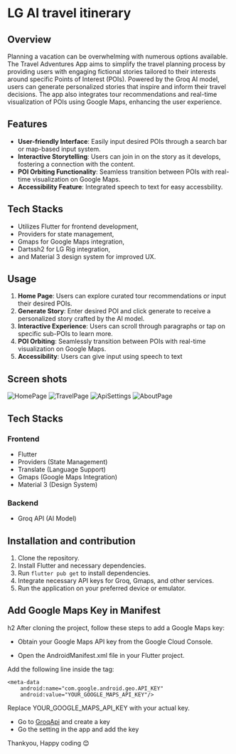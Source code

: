 # LG AI travel itinerary

## Overview

Planning a vacation can be overwhelming with numerous options available. The Travel Adventures App aims to simplify the travel planning process by providing users with engaging fictional stories tailored to their interests around specific Points of Interest (POIs). Powered by the Groq AI model, users can generate personalized stories that inspire and inform their travel decisions. The app also integrates tour recommendations and real-time visualization of POIs using Google Maps, enhancing the user experience.

## Features

- **User-friendly Interface**: Easily input desired POIs through a search bar or map-based input system.
- **Interactive Storytelling**: Users can join in on the story as it develops, fostering a connection with the content.
- **POI Orbiting Functionality**: Seamless transition between POIs with real-time visualization on Google Maps.
- **Accessibility Feature**: Integrated speech to text for easy accessbility.

## Tech Stacks
- Utilizes Flutter for frontend development,
- Providers for state management,
- Gmaps for Google Maps integration,
- Dartssh2 for LG Rig integration,
- and Material 3 design system for improved UX.

## Usage

1. **Home Page**: Users can explore curated tour recommendations or input their desired POIs.
2. **Generate Story**: Enter desired POI and click generate to receive a personalized story crafted by the AI model.
3. **Interactive Experience**: Users can scroll through paragraphs or tap on specific sub-POIs to learn more.
4. **POI Orbiting**: Seamlessly transition between POIs with real-time visualization on Google Maps.
5. **Accessibility**: Users can give input using speech to text

## Screen shots
![HomePage](https://github.com/user-attachments/assets/81ce7b29-d3e5-4bec-95f0-4f10f438a267)
![TravelPage](https://github.com/user-attachments/assets/91729a89-3c24-4414-84d2-90a5cde00a53)
![ApiSettings](https://github.com/user-attachments/assets/0adefd5b-f11d-4e8c-985d-f8d220ae9301)
![AboutPage](https://github.com/user-attachments/assets/05bb6722-d950-42b9-b1e3-f29e7c9a7f85)

## Tech Stacks

### Frontend
- Flutter
- Providers (State Management)
- Translate (Language Support)
- Gmaps (Google Maps Integration)
- Material 3 (Design System)

### Backend
- Groq API (AI Model)

## Installation and contribution

1. Clone the repository.
2. Install Flutter and necessary dependencies.
3. Run `flutter pub get` to install dependencies.
4. Integrate necessary API keys for Groq, Gmaps, and other services.
5. Run the application on your preferred device or emulator.

<h2> Add Google Maps Key in Manifest </h2>h2
After cloning the project, follow these steps to add a Google Maps key:

- Obtain your Google Maps API key from the Google Cloud Console.

- Open the AndroidManifest.xml file in your Flutter project.

Add the following line inside the tag:

```
<meta-data
    android:name="com.google.android.geo.API_KEY"
    android:value="YOUR_GOOGLE_MAPS_API_KEY"/>
```
Replace YOUR_GOOGLE_MAPS_API_KEY with your actual key.

- Go to [GroqApi](https://console.groq.com/keys) and create a key
- Go the setting in the app and add the key

Thankyou, Happy coding 😊
